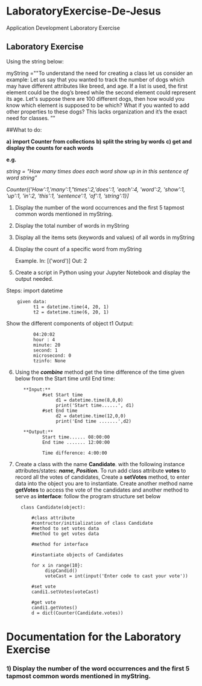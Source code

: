 # LaboratoryExercise-De-Jesus
Application Development Laboratory Exercise


## Laboratory Exercise
Using the string below:

myString =""To understand the need for creating a class let us consider an example: Let us
say that you wanted to track the number of dogs which may have different attributes like
breed, and age. If a list is used, the first element could be the dog’s breed while the second
element could represent its age. Let's suppose there are 100 different dogs, then how would
you know which element is supposed to be which? What if you wanted to add other 
properties to these dogs? This lacks organization and it’s the exact need for classes. ””

##What to do:

**a) import Counter from collections**
**b) split the string by words**
**c) get and display the counts for each words**

**e.g.**

*string = "How many times does each word show up in in this sentence of word string”*

*Counter({'How':1,'many':1,"times':2,'does':1, 'each':4, 'word':2, 'show':1, 'up':1, 'in':2, 'this':1, 
'sentence’:1, 'of':1, ‘string':1}]*

1) Display the number of the word occurrences and the first 5 tapmost common words mentioned
in myString.
2) Display the total number of words in myString
3) Display all the items sets (keywords and values) of all words in myString
4) Display the count of a specific word from myString

     Example. In: [('word')]
              Out: 2

5) Create a script in Python using your Jupyter Notebook and display the output needed.

Steps: import datetime

        given data:
              t1 = datetime.time(4, 20, 1)
              t2 = datetime.time(6, 20, 1)

Show the different components of object t1
          Output:
        
              04:20:02
              hour : 4
              minute: 20
              second: 1
              microsecond: 0
              tzinfo: None

6) Using the ***combine*** method get the time difference of the time given below from the
Start time until End time:

 

          **Input:**
                 #set Start time
                      d1 = datetime.time(8,0,0)
                      print('Start time......', d1)
                 #set End time
                      d2 = datetime.time(12,0,0)
                      print('End time .......',d2)
          
          **Output:**
                 Start time...... 08:00:00
                 End time ....... 12:00:00
                 
                 Time difference: 4:00:00

7) Create a class with the name **Candidate**. with the following instance attributes/states:
***name, Position.*** To run add class attribute **votes** to record all the votes of candidates,
Create a **setVotes** method, to enter data into the object you are to instantiate. Create
another method name **getVotes** to access the vote of the candidates and another
method to serve as **interface**: follow the program structure set below

         class Candidate(object):
     
             #class attribute
             #contructor/initialization of class Candidate
             #method to set votes data
             #method to get votes data
                   
             #method for interface
                        
             #instantiate objects of Candidates
                        
             for x in range(10}:
                  dispCandid()
                  voteCast = int(input('Enter code to cast your vote'))
          
             #set vote
             candi1.setVotes(voteCast)
          
             #get vote
             candi1.getVotes()
             d = dict(Counter(Candidate.votes))







# Documentation for the Laboratory Exercise

### 1) Display the number of the word occurrences and the first 5 tapmost common words mentioned in myString.

